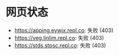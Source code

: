 # 网页状态
- https://apping.eywjx.repl.co: 失败 (403)
- https://veg.linlim.repl.co: 失败 (403)
- https://stds.stpsc.repl.co: 失败 (403)
